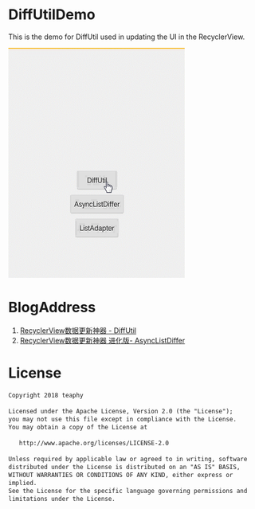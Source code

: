 # DiffUtilDemo
This is the demo for DiffUtil used in updating the UI in the RecyclerView.

<img src='https://github.com/teaphy/DiffUtilDemo/blob/master/diffutil.gif'>

# BlogAddress

1. [RecyclerView数据更新神器 - DiffUtil ](https://blog.csdn.net/io_field/article/details/79795584)
2. [ RecyclerView数据更新神器 进化版- AsyncListDiffer ](https://blog.csdn.net/io_field/article/details/79804299)

# License

    Copyright 2018 teaphy

    Licensed under the Apache License, Version 2.0 (the "License");
    you may not use this file except in compliance with the License.
    You may obtain a copy of the License at

       http://www.apache.org/licenses/LICENSE-2.0

    Unless required by applicable law or agreed to in writing, software
    distributed under the License is distributed on an "AS IS" BASIS,
    WITHOUT WARRANTIES OR CONDITIONS OF ANY KIND, either express or implied.
    See the License for the specific language governing permissions and
    limitations under the License.
